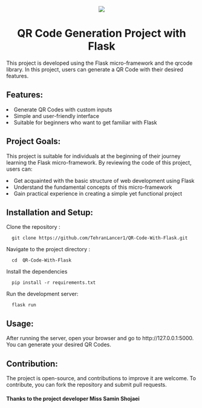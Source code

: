 <p align='center'>
 <img src="https://tehranlancer.com/media/2023/06/logo_lancer_h-2-copy.png">
</p>
<h1 align='center'>QR Code Generation Project with Flask</h1>
<p>This project is developed using the Flask micro-framework and the qrcode library. In this project, users can generate a QR Code with their desired features.</p>
<h2>Features:</h2>
<ui>
  <li>Generate QR Codes with custom inputs</li>
  <li>Simple and user-friendly interface</li>
  <li>Suitable for beginners who want to get familiar with Flask</li>
</ui>
<h2>Project Goals:</h2>
<p>This project is suitable for individuals at the beginning of their journey learning the Flask micro-framework. By reviewing the code of this project, users can:</p>
<ui>
  <li>Get acquainted with the basic structure of web development using Flask</li>
  <li>Understand the fundamental concepts of this micro-framework</li>
  <li>Gain practical experience in creating a simple yet functional project</li>
</ui>
<h2>Installation and Setup:</h2>
<p>Clone the repository :</p>

      git clone https://github.com/TehranLancer1/QR-Code-With-Flask.git
<p>Navigate to the project directory :</p>

      cd  QR-Code-With-Flask
<p>Install the dependencies</p>

      pip install -r requirements.txt
<p>Run the development server:</p>

      flask run
<h2>Usage:</h2>
<p>After running the server, open your browser and go to http://127.0.0.1:5000. You can generate your desired QR Codes.</p>
<h2>Contribution:</h2>
<p>
The project is open-source, and contributions to improve it are welcome. To contribute, you can fork the repository and submit pull requests.
</p>

<h4>Thanks to the project developer Miss Samin Shojaei </h4>

